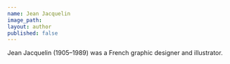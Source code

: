 ```yaml
---
name: Jean Jacquelin
image_path:
layout: author
published: false
---
```


Jean Jacquelin (1905–1989) was a French graphic designer and illustrator.
